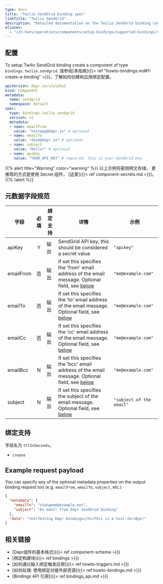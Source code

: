 ```yaml
---
type: docs
title: "Twilio SendGrid binding spec"
linkTitle: "Twilio SendGrid"
description: "Detailed documentation on the Twilio SendGrid binding component"
aliases:
  - "/zh-hans/operations/components/setup-bindings/supported-bindings/sendgrid/"
---
```


## 配置

To setup Twilio SendGrid binding create a component of type `bindings.twilio.sendgrid`. 请参阅[本指南]({{< ref "howto-bindings.md#1-create-a-binding" >}})，了解如何创建和应用绑定配置。


```yaml
apiVersion: dapr.io/v1alpha1
kind: Component
metadata:
  name: sendgrid
  namespace: default
spec:
  type: bindings.twilio.sendgrid
  version: v1
  metadata:
  - name: emailFrom
    value: "testapp@dapr.io" # optional
  - name: emailTo
    value: "dave@dapr.io" # optional
  - name: subject
    value: "Hello!" # optional
  - name: apiKey
    value: "YOUR_API_KEY" # required, this is your SendGrid key
```

{{% alert title="Warning" color="warning" %}}
以上示例将密钥明文存储， 更推荐的方式是使用 Secret 组件， [这里]({{< ref component-secrets.md >}})。
{{% /alert %}}

## 元数据字段规范

| 字段        | 必填 | 绑定支持 | 详情                                                                                                                         | 示例                       |
| --------- |:--:| ---- | -------------------------------------------------------------------------------------------------------------------------- | ------------------------ |
| apiKey    | Y  | 输出   | SendGrid API key, this should be considered a secret value                                                                 | `"apikey"`               |
| emailFrom | 否  | 输出   | If set this specifies the 'from' email address of the email message. Optional field, see [below](#example-request-payload) | `"me@example.com"`       |
| emailTo   | 否  | 输出   | If set this specifies the 'to' email address of the email message. Optional field, see [below](#example-request-payload)   | `"me@example.com"`       |
| emailCc   | 否  | 输出   | If set this specifies the 'cc' email address of the email message. Optional field, see [below](#example-request-payload)   | `"me@example.com"`       |
| emailBcc  | N  | 输出   | If set this specifies the 'bcc' email address of the email message. Optional field, see [below](#example-request-payload)  | `"me@example.com"`       |
| subject   | N  | 输出   | If set this specifies the subject of the email message. Optional field, see [below](#example-request-payload)              | `"subject of the email"` |


## 绑定支持

字段名为 `ttlInSeconds`。

- `create`

## Example request payload

You can specify any of the optional metadata properties on the output binding request too (e.g. `emailFrom`, `emailTo`, `subject`, etc.)

```json
{
  "metadata": {
    "emailTo": "changeme@example.net",
    "subject": "An email from Dapr SendGrid binding"
  },
  "data": "<h1>Testing Dapr Bindings</h1>This is a test.<br>Bye!"
}
```
## 相关链接

- [Dapr组件的基本格式]({{< ref component-schema >}})
- [绑定构建块]({{< ref bindings >}})
- [如何通过输入绑定触发应用]({{< ref howto-triggers.md >}})
- [如何处理: 使用绑定对接外部资源]({{< ref howto-bindings.md >}})
- [Bindings API 引用]({{< ref bindings_api.md >}})
